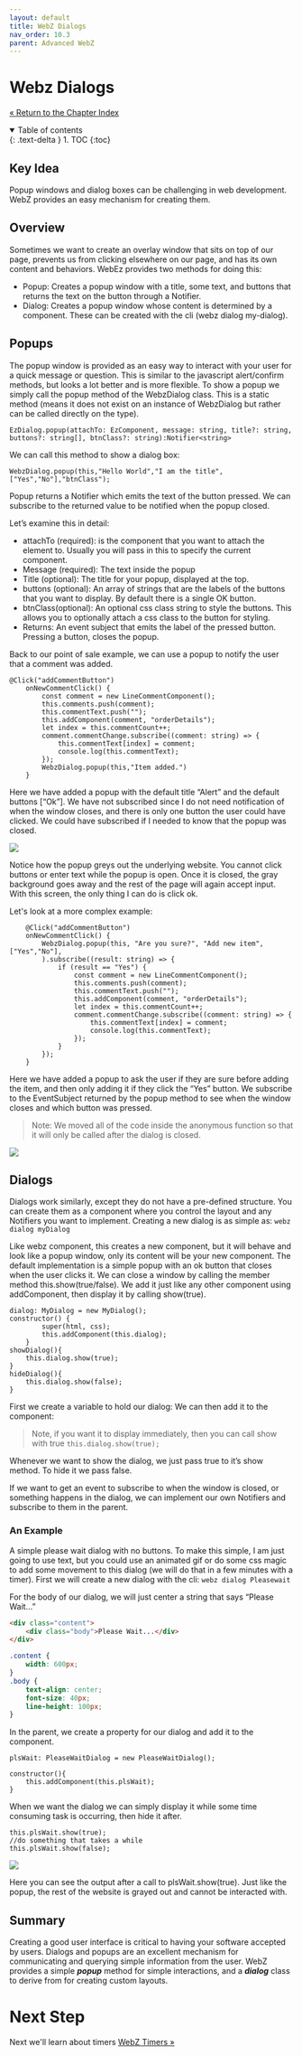 ```yaml
---
layout: default
title: WebZ Dialogs
nav_order: 10.3
parent: Advanced WebZ
---
```


# Webz Dialogs
[&laquo; Return to the Chapter Index](index.md)

<details open markdown="block">
  <summary>
    Table of contents
  </summary>
  {: .text-delta }
1. TOC
{:toc}
</details>

## Key Idea
Popup windows and dialog boxes can be challenging in web development.  WebZ provides an easy mechanism for creating them.

## Overview
Sometimes we want to create an overlay window that sits on top of our page, prevents us from clicking elsewhere on our page, and has its own content and behaviors.
WebEz provides two methods for doing this:
* Popup: Creates a popup window with a title, some text, and buttons that returns the text on the button through a Notifier.
* Dialog: Creates a popup window whose content is determined by a component.  These can be created with the cli (webz dialog my-dialog).

## Popups
The popup window is provided as an easy way to interact with your user for a quick message or question.  This is similar to the javascript alert/confirm methods, but looks a lot better and is more flexible.  To show a popup we simply call the popup method of the WebzDialog class.  This is a static method (means it does not exist on an instance of WebzDialog but rather can be called directly on the type).
```
EzDialog.popup(attachTo: EzComponent, message: string, title?: string, buttons?: string[], btnClass?: string):Notifier<string>
```
We can call this method to show a dialog box:
```
WebzDialog.popup(this,"Hello World","I am the title",["Yes","No"],"btnClass");
```
Popup returns a Notifier<string> which emits the text of the button pressed.
We can subscribe to the returned value to be notified when the popup closed.

Let’s examine this in detail:
* attachTo (required): is the component that you want to attach the element to.  Usually you will pass in this to specify the current component.
* Message (required): The text inside the popup
* Title (optional): The title for your popup, displayed at the top.
* buttons (optional): An array of strings that are the labels of the buttons that you want to display.  By default there is a single OK button.
* btnClass(optional): An optional css class string to style the buttons.  This allows you to optionally attach a css class to the button for styling.
* Returns: An event subject that emits the label of the pressed button.  
Pressing a button, closes the popup.

Back to our point of sale example, we can use a popup to notify the user that a comment was added.
```
@Click("addCommentButton")
	onNewCommentClick() {
		const comment = new LineCommentComponent();
		this.comments.push(comment);
		this.commentText.push("");
		this.addComponent(comment, "orderDetails");
		let index = this.commentCount++;
		comment.commentChange.subscribe((comment: string) => {
			this.commentText[index] = comment;
			console.log(this.commentText);
		});
		WebzDialog.popup(this,"Item added.")
	}
```
Here we have added a popup with the default title “Alert” and the default buttons [“Ok”].
We have not subscribed since I do not need notification of when the window closes, and there is only one button the user could have clicked.
We could have subscribed if I needed to know that the popup was closed.

![](../../assets/images/webz_6.jpg)

Notice how the popup greys out the underlying website.  You cannot click buttons or enter text while the popup is open.
Once it is closed, the gray background goes away and the rest of the page will again accept input. 
With this screen, the only thing I can do is click ok.

Let's look at a more complex example:
```
	@Click("addCommentButton")
	onNewCommentClick() {
		WebzDialog.popup(this, "Are you sure?", "Add new item",["Yes","No"],
		).subscribe((result: string) => {
			if (result == "Yes") {
				const comment = new LineCommentComponent();
				this.comments.push(comment);
				this.commentText.push("");
				this.addComponent(comment, "orderDetails");
				let index = this.commentCount++;
				comment.commentChange.subscribe((comment: string) => {
					this.commentText[index] = comment;
					console.log(this.commentText);
				});
			}
		});
	}
```

Here we have added a popup to ask the user if they are sure before adding the item, and then only adding it if they click the “Yes” button.
We subscribe to the EventSubject returned by the popup method to see when the window closes and which button was pressed.

> Note: We moved all of the code inside the anonymous function so that it will only be called after the dialog is closed.

![](../../assets/images/webz_7.jpg)

## Dialogs

Dialogs work similarly, except they do not have a pre-defined structure.  You can create them as a component where you control the layout and any Notifiers you want to implement.
Creating a new dialog is as simple as: ```webz dialog myDialog```

Like webz component, this creates a new component, but it will behave and look like a popup window, only its content will be your new component.
The default implementation is a simple popup with an ok button that closes when the user clicks it.  We can close a window by calling the member method this.show(true/false).
We add it just like any other component using addComponent, then display it by calling show(true).

```
dialog: MyDialog = new MyDialog();
constructor() {
		super(html, css);
		this.addComponent(this.dialog);
	}
showDialog(){
	this.dialog.show(true);
}
hideDialog(){
	this.dialog.show(false);
}
```

First we create a variable to hold our dialog:
We can then add it to the component:

> Note, if you want it to display immediately, then you can call show with true ```this.dialog.show(true);```

Whenever we want to show the dialog, we just pass true to it’s show method.  To hide it we pass false.

If we want to get an event to subscribe to when the window is closed, or something happens in the dialog, we can implement our own Notifiers and subscribe to them in the parent.

### An Example
A simple please wait dialog with no buttons.
To make this simple, I am just going to use text, but you could use an animated gif or do some css magic to add some movement to this dialog (we will do that in a few minutes with a timer).
First we will create a new dialog with the cli: ```webz dialog Pleasewait```

For the body of our dialog, we will just center a string that says “Please Wait…”
```html
<div class="content">
	<div class="body">Please Wait...</div>
</div>
```
```css
.content {
	width: 600px;
}
.body {
	text-align: center;
	font-size: 40px;
	line-height: 100px;
}
```
In the parent, we create a property for our dialog and add it to the component.
```
plsWait: PleaseWaitDialog = new PleaseWaitDialog();

constructor(){
	this.addComponent(this.plsWait);
}
```
When we want the dialog we can simply display it while some time consuming task is occurring, then hide it after.
```
this.plsWait.show(true);
//do something that takes a while
this.plsWait.show(false);
```

![](../../assets/images/webz_7.jpg)

Here you can see the output after a call to plsWait.show(true).
Just like the popup, the rest of the website is grayed out and cannot be interacted with.

## Summary
Creating a good user interface is critical to having your software accepted by users.  Dialogs and popups are an excellent mechanism for communicating and querying simple information from the user.  WebZ provides a simple ***popup*** method for simple interactions, and a ***dialog*** class to derive from for creating custom layouts.

# Next Step

Next we'll learn about timers  [WebZ Timers &raquo;](../10-webz-advanced/timers.md)